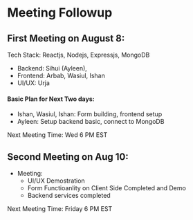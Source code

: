 # Meeting Followup

## First Meeting on August 8:

Tech Stack:  Reactjs, Nodejs, Expressjs, MongoDB

- Backend: Sihui (Ayleen), 
- Frontend: Arbab, Wasiul, Ishan
- UI/UX: Urja

#### Basic Plan for Next Two days:

- Ishan, Wasiul, Ishan: Form building, frontend setup
- Ayleen: Setup backend basic, connect to MongoDB

Next Meeting Time: Wed 6 PM EST 

##  Second Meeting on Aug 10:

- Meeting:
  - UI/UX Demostration 
  - Form Functioanlity on Client Side Completed and Demo
  - Backend services completed 

Next Meeting Time: Friday  6 PM EST